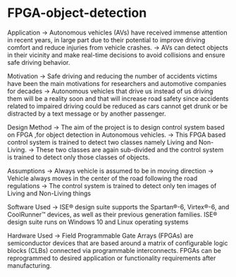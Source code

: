 # FPGA-object-detection

Application
-> Autonomous vehicles (AVs) have received immense attention in recent years, in large part due to their potential to improve driving comfort and reduce injuries from vehicle crashes.
-> AVs can detect objects in their vicinity and make real-time decisions to avoid collisions and ensure safe driving behavior.

Motivation
-> Safe driving and reducing the number of accidents victims have been the main motivations for researchers and automotive companies for decades
-> Autonomous vehicles that drive us instead of us driving them will be a reality soon and that will increase road safety since accidents related to impaired driving could be reduced as cars cannot get drunk or be distracted by a text message or by another passenger. 

Design Method
-> The aim of the project is to design control system based on FPGA ,for object detection in Autonomous vehicles.
-> This FPGA based control system is trained to detect two classes namely Living and Non-Living.
-> These two classes are again sub-divided and the control system is trained to detect only those classes of objects.

Assumptions
-> Always vehicle is assumed to be in moving direction
-> Vehicle always moves in the center of the road following the road regulations
-> The control system is trained to detect only ten images of Living and Non-Living things

Software Used
-> ISE® design suite supports the Spartan®-6, Virtex®-6, and CoolRunner™ devices, as well as their previous generation families. ISE® design suite runs on Windows 10 and Linux operating systems

Hardware Used
-> Field Programmable Gate Arrays (FPGAs) are semiconductor devices that are based around a matrix of configurable logic blocks (CLBs) connected via programmable interconnects. FPGAs can be reprogrammed to desired application or functionality requirements after manufacturing.
